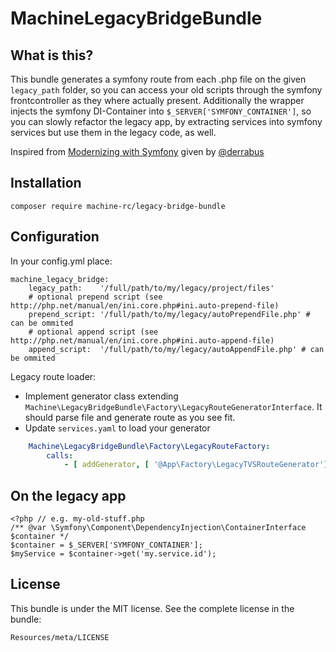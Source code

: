 MachineLegacyBridgeBundle
=========================

What is this?
-------------

This bundle generates a symfony route from each .php file on the given `legacy_path` folder, so you can access your old scripts through the symfony frontcontroller as they where actually present.
Additionally the wrapper injects the symfony DI-Container into `$_SERVER['SYMFONY_CONTAINER']`, so you can slowly refactor the legacy app, by extracting services into symfony services but
use them in the legacy code, as well.

Inspired from [Modernizing with Symfony](https://slidr.io/derrabus/modernizing-with-symfony) given by [@derrabus](https://twitter.com/derrabus) 

Installation
------------

    composer require machine-rc/legacy-bridge-bundle

Configuration
-------------
In your config.yml place:

    machine_legacy_bridge:
        legacy_path:    '/full/path/to/my/legacy/project/files'
        # optional prepend script (see http://php.net/manual/en/ini.core.php#ini.auto-prepend-file)
        prepend_script: '/full/path/to/my/legacy/autoPrependFile.php' # can be ommited
        # optional append script (see http://php.net/manual/en/ini.core.php#ini.auto-append-file)
        append_script:  '/full/path/to/my/legacy/autoAppendFile.php' # can be ommited


Legacy route loader:  

- Implement generator class extending `Machine\LegacyBridgeBundle\Factory\LegacyRouteGeneratorInterface`. It should parse file and generate route as you see fit.
- Update `services.yaml` to load your generator 
```yaml
    Machine\LegacyBridgeBundle\Factory\LegacyRouteFactory:
        calls:
            - [ addGenerator, [ '@App\Factory\LegacyTVSRouteGenerator'] ]
```

On the legacy app
-----------------

    <?php // e.g. my-old-stuff.php
    /** @var \Symfony\Component\DependencyInjection\ContainerInterface $container */
    $container = $_SERVER['SYMFONY_CONTAINER'];
    $myService = $container->get('my.service.id');

License
-------

This bundle is under the MIT license. See the complete license in the bundle:

    Resources/meta/LICENSE
